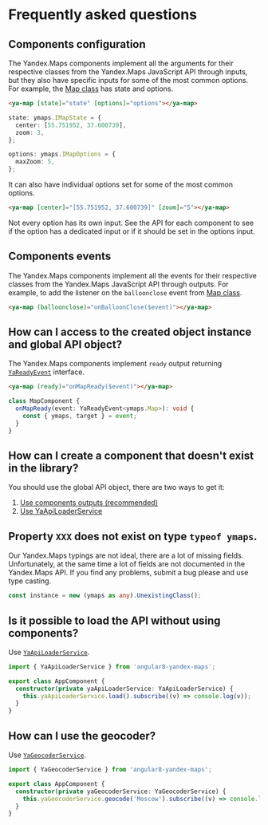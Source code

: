 # Frequently asked questions

## Components configuration

The Yandex.Maps components implement all the arguments for their respective classes from the Yandex.Maps JavaScript API
through inputs, but they also have specific inputs for some of the most common options. For example,
the [Map class](https://yandex.com/dev/maps/jsapi/doc/2.1/ref/reference/Map.html) has state and options.

```html
<ya-map [state]="state" [options]="options"></ya-map>
```

```typescript
state: ymaps.IMapState = {
  center: [55.751952, 37.600739],
  zoom: 3,
};

options: ymaps.IMapOptions = {
  maxZoom: 5,
};
```

It can also have individual options set for some of the most common options.

```html
<ya-map [center]="[55.751952, 37.600739]" [zoom]="5"></ya-map>
```

Not every option has its own input. See the API for each component to see if the option has a dedicated input or if it
should be set in the options input.

## Components events

The Yandex.Maps components implement all the events for their respective classes from the Yandex.Maps JavaScript API
through outputs. For example, to add the listener on the `balloonclose` event
from [Map class](https://yandex.ru/dev/maps/jsapi/doc/2.1/ref/reference/Map.html#Map__events-summary).

```html
<ya-map (balloonclose)="onBalloonClose($event)"></ya-map>
```

## How can I access to the created object instance and global API object?

The Yandex.Maps components implement `ready` output
returning [`YaReadyEvent`](https://ddubrava.github.io/angular8-yandex-maps/interfaces/YaReadyEvent.html) interface.

```html
<ya-map (ready)="onMapReady($event)"></ya-map>
```

```typescript
class MapComponent {
  onMapReady(event: YaReadyEvent<ymaps.Map>): void {
    const { ymaps, target } = event;
  }
}
```

## How can I create a component that doesn't exist in the library?

You should use the global API object, there are two ways to get it:

1. [Use components outputs (recommended)](#how-can-i-access-to-the-created-object-instance-and-global-api-object)
2. [Use YaApiLoaderService](#is-it-possible-to-load-the-api-without-using-components)

## Property `XXX` does not exist on type `typeof ymaps`.

Our Yandex.Maps typings are not ideal, there are a lot of missing fields. Unfortunately, at the same time a lot of
fields are not documented in the Yandex.Maps API. If you find any problems, submit a bug please and use type casting.

```typescript
const instance = new (ymaps as any).UnexistingClass();
```

## Is it possible to load the API without using components?

Use [`YaApiLoaderService`](https://ddubrava.github.io/angular8-yandex-maps/injectables/YaApiLoaderService.html).

```typescript
import { YaApiLoaderService } from 'angular8-yandex-maps';

export class AppComponent {
  constructor(private yaApiLoaderService: YaApiLoaderService) {
    this.yaApiLoaderService.load().subscribe((v) => console.log(v));
  }
}
```

## How can I use the geocoder?

Use [`YaGeocoderService`](http://localhost:63342/.gitignore/dist/docs/injectables/YaGeocoderService.html).

```typescript
import { YaGeocoderService } from 'angular8-yandex-maps';

export class AppComponent {
  constructor(private yaGeocoderService: YaGeocoderService) {
    this.yaGeocoderService.geocode('Moscow').subscribe((v) => console.log(v));
  }
}
```
